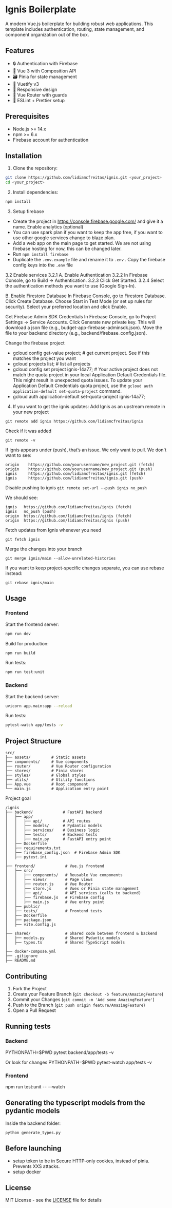 # Ignis Boilerplate

A modern Vue.js boilerplate for building robust web applications. This template includes authentication, routing, state management, and component organization out of the box.

## Features

- 🔒 Authentication with Firebase
- 🎯 Vue 3 with Composition API
- 🗃️ Pinia for state management
- 🎨 Vuetify v3
- 📱 Responsive design
- 🚦 Vue Router with guards
- 🔧 ESLint + Prettier setup

## Prerequisites

- Node.js >= 14.x
- npm >= 6.x
- Firebase account for authentication

## Installation

1. Clone the repository:
```bash
git clone https://github.com/lidiamcfreitas/ignis.git <your_project>
cd <your_project>
```

2. Install dependencies:
```bash
npm install
```

3. Setup firebase
-  Create the project in https://console.firebase.google.com/ and give it a name. Enable analytics (optional)
-  You can use spark plan if you want to keep the app free, if you want to use other google services change to blaze plan.
- Add a web app on the main page to get started. We are not using firebase hosting for now, this can be changed later.
- Run `npm install firebase`
- Duplicate the `.env.example` file and rename it to `.env` . Copy the firebase config keys into the `.env` file

 3.2 Enable services
  3.2.1 A. Enable Authentication
  3.2.2 In Firebase Console, go to Build → Authentication.
  3.2.3 Click Get Started.
  3.2.4 Select the authentication methods you want to use (Google Sign-In).

B. Enable Firestore Database
In Firebase Console, go to Firestore Database.
Click Create Database.
Choose Start in Test Mode (or set up rules for security).
Select your preferred location and click Enable.

Get Firebase Admin SDK Credentials
In Firebase Console, go to Project Settings → Service Accounts.
Click Generate new private key.
This will download a json file (e.g., budget-app-firebase-adminsdk.json).
Move the file to your backend directory (e.g., backend/firebase_config.json).

Change the firebase project
- gcloud config get-value project; # get current project. See if this matches the project you want
- gcloud projects list; # list all projects
- gcloud config set project ignis-14a77; # Your active project does not match the quota project in your local Application Default Credentials file. This might result in unexpected quota issues. To update your Application Default Credentials quota project, use the `gcloud auth application-default set-quota-project` command.
- gcloud auth application-default set-quota-project ignis-14a77; 

4. If you want to get the ignis updates: Add Ignis as an upstream remote in your new project

`git remote add ignis https://github.com/lidiamcfreitas/ignis`

Check if it was added

`git remote -v`

If ignis appears under (push), that’s an issue. We only want to pull. We don't want to see:
```
origin    https://github.com/yourusername/new_project.git (fetch)
origin    https://github.com/yourusername/new_project.git (push)
ignis     https://github.com/lidiamcfreitas/ignis.git (fetch)
ignis     https://github.com/lidiamcfreitas/ignis.git (push)
```

Disable pushing to ignis
`git remote set-url --push ignis no_push`

We should see:
```
ignis   https://github.com/lidiamcfreitas/ignis (fetch)
ignis   no_push (push)
origin  https://github.com/lidiamcfreitas/ignis (fetch)
origin  https://github.com/lidiamcfreitas/ignis (push)
```

Fetch updates from Ignis whenever you need

`git fetch ignis`

Merge the changes into your branch

`git merge ignis/main --allow-unrelated-histories`

If you want to keep project-specific changes separate, you can use rebase instead:

`git rebase ignis/main`




## Usage

### Frontend

Start the frontend server:
```bash
npm run dev
```

Build for production:
```bash
npm run build
```

Run tests:
```bash
npm run test:unit
```

### Backend

Start the backend server:
```bash
uvicorn app.main:app --reload 
```

Run tests:
```bash
pytest-watch app/tests -v
```

## Project Structure

```
src/
├── assets/         # Static assets
├── components/     # Vue components
├── router/         # Vue Router configuration
├── stores/         # Pinia stores
├── styles/         # Global styles
├── utils/          # Utility functions
├── App.vue         # Root component
└── main.js         # Application entry point
```

Project goal
```
/ignis
├── backend/             # FastAPI backend
│   ├── app/
│   │   ├── api/         # API routes
│   │   ├── models/      # Pydantic models
│   │   ├── services/    # Business logic
│   │   ├── tests/       # Backend tests
│   │   ├── main.py      # FastAPI entry point
│   ├── Dockerfile
│   ├── requirements.txt
│   ├── firebase_config.json  # Firebase Admin SDK
│   ├── pytest.ini
│
├── frontend/             # Vue.js frontend
│   ├── src/
│   │   ├── components/   # Reusable Vue components
│   │   ├── views/        # Page views
│   │   ├── router.js     # Vue Router
│   │   ├── store.js      # Vuex or Pinia state management
│   │   ├── api/          # API services (calls to backend)
│   │   ├── firebase.js   # Firebase config
│   │   ├── main.js       # Vue entry point
│   ├── public/
│   ├── tests/            # Frontend tests
│   ├── Dockerfile
│   ├── package.json
│   ├── vite.config.js
│
├── shared/               # Shared code between frontend & backend
│   ├── models.py         # Shared Pydantic models
│   ├── types.ts          # Shared TypeScript models
│
├── docker-compose.yml
├── .gitignore
├── README.md
```

## Contributing

1. Fork the Project
2. Create your Feature Branch (`git checkout -b feature/AmazingFeature`)
3. Commit your Changes (`git commit -m 'Add some AmazingFeature'`)
4. Push to the Branch (`git push origin feature/AmazingFeature`)
5. Open a Pull Request

## Running tests

### Backend
PYTHONPATH=$PWD pytest backend/app/tests -v

Or look for changes
PYTHONPATH=$PWD pytest-watch app/tests -v

### Frontend
npm run test:unit -- --watch

## Generating the typescript models from the pydantic models
Inside the backend folder:
```
python generate_types.py  
```

## Before launching
- setup token to be in Secure HTTP-only cookies, instead of pinia. Prevents XXS attacks.
- setup docker

## License

MIT License - see the [LICENSE](LICENSE) file for details

